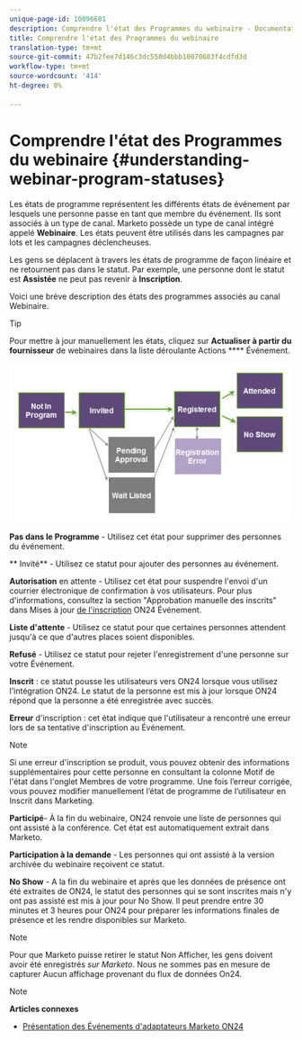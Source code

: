 ```yaml
---
unique-page-id: 10096681
description: Comprendre l'état des Programmes du webinaire - Documentation du marketing - Documentation du produit
title: Comprendre l'état des Programmes du webinaire
translation-type: tm+mt
source-git-commit: 47b2fee7d146c3dc558d4bbb10070683f4cdfd3d
workflow-type: tm+mt
source-wordcount: '414'
ht-degree: 0%

---
```



# Comprendre l&#39;état des Programmes du webinaire {#understanding-webinar-program-statuses}

Les états de programme représentent les différents états de événement par lesquels une personne passe en tant que membre du événement. Ils sont associés à un type de canal. Marketo possède un type de canal intégré appelé **Webinaire**. Les états peuvent être utilisés dans les campagnes par lots et les campagnes déclencheuses.

Les gens se déplacent à travers les états de programme de façon linéaire et ne retournent pas dans le statut. Par exemple, une personne dont le statut est **Assistée** ne peut pas revenir à **Inscription**.

Voici une brève description des états des programmes associés au canal Webinaire.

>[!TIP]
>
>Pour mettre à jour manuellement les états, cliquez sur **Actualiser à partir du fournisseur** de webinaires dans la liste déroulante Actions **** Événement.

![](assets/image2015-12-17-13-3a52-3a39.png)

**Pas dans le Programme** - Utilisez cet état pour supprimer des personnes du événement.

** Invité** - Utilisez ce statut pour ajouter des personnes au événement.

**Autorisation** en attente - Utilisez cet état pour suspendre l&#39;envoi d&#39;un courrier électronique de confirmation à vos utilisateurs. Pour plus d&#39;informations, consultez la section &quot;Approbation manuelle des inscrits&quot; dans Mises à jour [de l&#39;inscription](on24-event-registration-updates.md) ON24 Événement.

**Liste d&#39;attente** - Utilisez ce statut pour que certaines personnes attendent jusqu&#39;à ce que d&#39;autres places soient disponibles.

**Refusé** - Utilisez ce statut pour rejeter l&#39;enregistrement d&#39;une personne sur votre Événement.

**Inscrit** : ce statut pousse les utilisateurs vers ON24 lorsque vous utilisez l&#39;intégration ON24. Le statut de la personne est mis à jour lorsque ON24 répond que la personne a été enregistrée avec succès.

**Erreur** d&#39;inscription : cet état indique que l&#39;utilisateur a rencontré une erreur lors de sa tentative d&#39;inscription au Événement.

>[!NOTE]
>
>Si une erreur d&#39;inscription se produit, vous pouvez obtenir des informations supplémentaires pour cette personne en consultant la colonne Motif de l&#39;état dans l&#39;onglet Membres de votre programme. Une fois l’erreur corrigée, vous pouvez modifier manuellement l’état de programme de l’utilisateur en Inscrit dans Marketing.

**Participé**- À la fin du webinaire, ON24 renvoie une liste de personnes qui ont assisté à la conférence. Cet état est automatiquement extrait dans Marketo.

**Participation à la demande** - Les personnes qui ont assisté à la version archivée du webinaire reçoivent ce statut.

**No Show** - A la fin du webinaire et après que les données de présence ont été extraites de ON24, le statut des personnes qui se sont inscrites mais n&#39;y ont pas assisté est mis à jour pour No Show. Il peut prendre entre 30 minutes et 3 heures pour ON24 pour préparer les informations finales de présence et les rendre disponibles sur Marketo.

>[!NOTE]
>
>Pour que Marketo puisse retirer le statut Non Afficher, les gens doivent avoir été enregistrés *sur Marketo*. Nous ne sommes pas en mesure de capturer Aucun affichage provenant du flux de données On24.

>[!NOTE]
>
>**Articles connexes**
>
>* [Présentation des Événements d&#39;adaptateurs Marketo ON24](understanding-marketo-on24-adapter-events.md)

>




